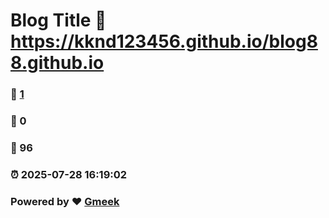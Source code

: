 # Blog Title :link: https://kknd123456.github.io/blog88.github.io 
### :page_facing_up: [1](https://kknd123456.github.io/blog88.github.io/tag.html) 
### :speech_balloon: 0 
### :hibiscus: 96 
### :alarm_clock: 2025-07-28 16:19:02 
### Powered by :heart: [Gmeek](https://github.com/Meekdai/Gmeek)
